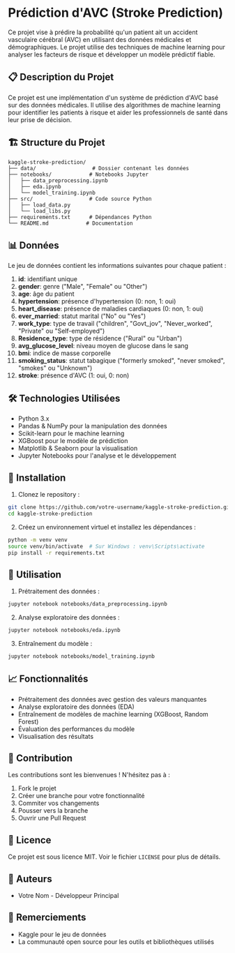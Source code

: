 # Prédiction d'AVC (Stroke Prediction)

Ce projet vise à prédire la probabilité qu'un patient ait un accident vasculaire cérébral (AVC) en utilisant des données médicales et démographiques. Le projet utilise des techniques de machine learning pour analyser les facteurs de risque et développer un modèle prédictif fiable.

## 📋 Description du Projet

Ce projet est une implémentation d'un système de prédiction d'AVC basé sur des données médicales. Il utilise des algorithmes de machine learning pour identifier les patients à risque et aider les professionnels de santé dans leur prise de décision.

## 🏗️ Structure du Projet

```
kaggle-stroke-prediction/
├── data/                  # Dossier contenant les données
├── notebooks/            # Notebooks Jupyter
│   ├── data_preprocessing.ipynb
│   ├── eda.ipynb
│   └── model_training.ipynb
├── src/                  # Code source Python
│   ├── load_data.py
│   └── load_libs.py
├── requirements.txt      # Dépendances Python
└── README.md            # Documentation
```

## 📊 Données

Le jeu de données contient les informations suivantes pour chaque patient :

1. **id**: identifiant unique
2. **gender**: genre ("Male", "Female" ou "Other")
3. **age**: âge du patient
4. **hypertension**: présence d'hypertension (0: non, 1: oui)
5. **heart_disease**: présence de maladies cardiaques (0: non, 1: oui)
6. **ever_married**: statut marital ("No" ou "Yes")
7. **work_type**: type de travail ("children", "Govt_jov", "Never_worked", "Private" ou "Self-employed")
8. **Residence_type**: type de résidence ("Rural" ou "Urban")
9. **avg_glucose_level**: niveau moyen de glucose dans le sang
10. **bmi**: indice de masse corporelle
11. **smoking_status**: statut tabagique ("formerly smoked", "never smoked", "smokes" ou "Unknown")
12. **stroke**: présence d'AVC (1: oui, 0: non)

## 🛠️ Technologies Utilisées

- Python 3.x
- Pandas & NumPy pour la manipulation des données
- Scikit-learn pour le machine learning
- XGBoost pour le modèle de prédiction
- Matplotlib & Seaborn pour la visualisation
- Jupyter Notebooks pour l'analyse et le développement

## 🚀 Installation

1. Clonez le repository :
```bash
git clone https://github.com/votre-username/kaggle-stroke-prediction.git
cd kaggle-stroke-prediction
```

2. Créez un environnement virtuel et installez les dépendances :
```bash
python -m venv venv
source venv/bin/activate  # Sur Windows : venv\Scripts\activate
pip install -r requirements.txt
```

## 📝 Utilisation

1. Prétraitement des données :
```bash
jupyter notebook notebooks/data_preprocessing.ipynb
```

2. Analyse exploratoire des données :
```bash
jupyter notebook notebooks/eda.ipynb
```

3. Entraînement du modèle :
```bash
jupyter notebook notebooks/model_training.ipynb
```

## 📈 Fonctionnalités

- Prétraitement des données avec gestion des valeurs manquantes
- Analyse exploratoire des données (EDA)
- Entraînement de modèles de machine learning (XGBoost, Random Forest)
- Évaluation des performances du modèle
- Visualisation des résultats

## 🤝 Contribution

Les contributions sont les bienvenues ! N'hésitez pas à :
1. Fork le projet
2. Créer une branche pour votre fonctionnalité
3. Commiter vos changements
4. Pousser vers la branche
5. Ouvrir une Pull Request

## 📄 Licence

Ce projet est sous licence MIT. Voir le fichier `LICENSE` pour plus de détails.

## 👥 Auteurs

- Votre Nom - Développeur Principal

## 🙏 Remerciements

- Kaggle pour le jeu de données
- La communauté open source pour les outils et bibliothèques utilisés